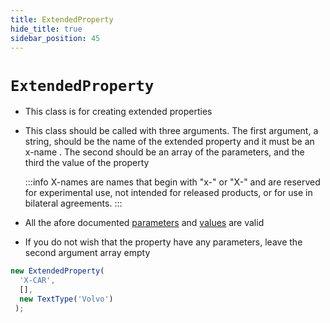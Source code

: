 ```yaml
---
title: ExtendedProperty
hide_title: true
sidebar_position: 45
---
```


# `ExtendedProperty`

* This class is for creating extended properties

* This class should be called with three arguments. The first argument, a string, should be the name of the extended property and it must be an x-name . The second should be an array of the parameters, and the third the value of the property

  :::info
  X-names are names that begin with "x-" or "X-" and are reserved for experimental use, not intended for released products, or for use in bilateral agreements.
  :::

* All the afore documented [parameters](/documentation/parameters/intro) and [values](/documentation/values/intro) are valid

* If you do not wish that the property have any parameters, leave the second argument array empty

```js
new ExtendedProperty(
  'X-CAR',
  [],
  new TextType('Volvo')
 );
```

